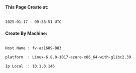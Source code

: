 
   
#### This Page Create at:

```bash

2025-01-17 - 09:38:51 UTC

```

#### Create By Machine:

```bash

Host Name : fv-az1689-883

platform  : Linux-6.8.0-1017-azure-x86_64-with-glibc2.39

Ip Local  : 10.1.0.146

```

